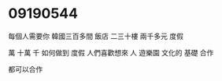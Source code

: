 # 09190544
每個人需要你
韓國三百多間 飯店
 二三十樓
 兩千多元
 度假


 萬 十萬
 千
 如何做到 度假
 人們喜歡想來
 人
 遊樂園
 文化的 基礎
 合作

 都可以合作
 

